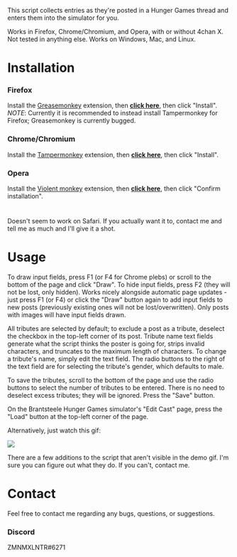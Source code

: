 This script collects entries as they're posted in a Hunger Games thread and enters them into the simulator for you.

Works in Firefox, Chrome/Chromium, and Opera, with or without 4chan X. Not tested in anything else. Works on Windows, Mac, and Linux.

# Installation
### Firefox
Install the [Greasemonkey](https://addons.mozilla.org/en-US/firefox/addon/greasemonkey/) extension, then **[click here](https://github.com/zmnmxlntr/hg/raw/master/hg.user.js)**, then click "Install".
*NOTE*: Currently it is recommended to instead install Tampermonkey for Firefox; Greasemonkey is currently bugged.

### Chrome/Chromium
Install the [Tampermonkey](https://chrome.google.com/webstore/detail/tampermonkey/dhdgffkkebhmkfjojejmpbldmpobfkfo?hl=en) extension, then **[click here](https://github.com/zmnmxlntr/hg/raw/master/hg.user.js)**, then click "Install".

### Opera
Install the [Violent monkey](https://addons.opera.com/en/extensions/details/violent-monkey/) extension, then **[click here](https://github.com/zmnmxlntr/hg/raw/master/hg.user.js)**, then click "Confirm installation".

#
Doesn't seem to work on Safari. If you actually want it to, contact me and tell me as much and I'll give it a shot.

# Usage
To draw input fields, press F1 (or F4 for Chrome plebs) or scroll to the bottom of the page and click "Draw". To hide input fields, press F2 (they will not be lost, only hidden). Works nicely alongside automatic page updates - just press F1 (or F4) or click the "Draw" button again to add input fields to new posts (previously existing ones will not be lost/overwritten). Only posts with images will have input fields drawn.

All tributes are selected by default; to exclude a post as a tribute, deselect the checkbox in the top-left corner of its post. Tribute name text fields generate what the script thinks the poster is going for, strips invalid characters, and truncates to the maximum length of characters. To change a tribute's name, simply edit the text field. The radio buttons to the right of the text field are for selecting the tribute's gender, which defaults to male.

To save the tributes, scroll to the bottom of the page and use the radio buttons to select the number of tributes to be entered. There is no need to deselect excess tributes; they will be ignored. Press the "Save" button.

On the Brantsteele Hunger Games simulator's "Edit Cast" page, press the "Load" button at the top-left corner of the page.

Alternatively, just watch this gif:

![](http://i.imgur.com/Q50rvOo.gif)

There are a few additions to the script that aren't visible in the demo gif. I'm sure you can figure out what they do. If you can't, contact me.

# Contact
Feel free to contact me regarding any bugs, questions, or suggestions.

### Discord
ZMNMXLNTR#6271
